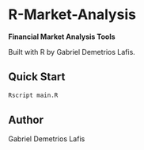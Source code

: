 # R-Market-Analysis

**Financial Market Analysis Tools**

Built with R by Gabriel Demetrios Lafis.

## Quick Start
```bash
Rscript main.R
```

## Author
Gabriel Demetrios Lafis
